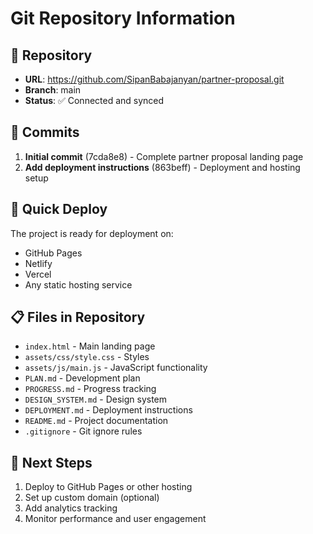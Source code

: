 # Git Repository Information

## 📁 Repository
- **URL**: https://github.com/SipanBabajanyan/partner-proposal.git
- **Branch**: main
- **Status**: ✅ Connected and synced

## 📝 Commits
1. **Initial commit** (7cda8e8) - Complete partner proposal landing page
2. **Add deployment instructions** (863beff) - Deployment and hosting setup

## 🚀 Quick Deploy
The project is ready for deployment on:
- GitHub Pages
- Netlify
- Vercel
- Any static hosting service

## 📋 Files in Repository
- `index.html` - Main landing page
- `assets/css/style.css` - Styles
- `assets/js/main.js` - JavaScript functionality
- `PLAN.md` - Development plan
- `PROGRESS.md` - Progress tracking
- `DESIGN_SYSTEM.md` - Design system
- `DEPLOYMENT.md` - Deployment instructions
- `README.md` - Project documentation
- `.gitignore` - Git ignore rules

## 🔄 Next Steps
1. Deploy to GitHub Pages or other hosting
2. Set up custom domain (optional)
3. Add analytics tracking
4. Monitor performance and user engagement
